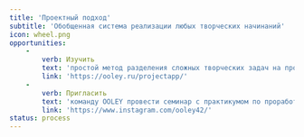 ```yaml
---
title: 'Проектный подход'
subtitle: 'Обобщенная система реализации любых творческих начинаний'
icon: wheel.png
opportunities:
    -
        verb: Изучить
        text: 'простой метод разделения сложных творческих задач на простые выполнимые этапы'
        link: 'https://ooley.ru/projectapp/'
    -
        verb: Пригласить
        text: 'команду OOLEY провести семинар с практикумом по проработке проектов для ваших сотрудников, клиентов или друзей'
        link: 'https://www.instagram.com/ooley42/'
status: process
---
```


